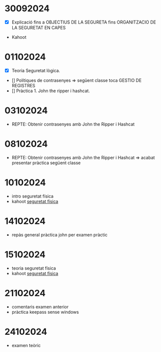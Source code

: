 # 30092024

- [x] Explicació fins a OBJECTIUS DE LA SEGURETA fins ORGANITZACIO DE LA SEGURETAT EN CAPES
- Kahoot

# 01102024

- [X] Teoria Seguretat lògica.
- [] Polítiques de contrasenyes => següent classe toca GESTIO DE REGISTRES
- [] Pràctica 1. John the ripper i hashcat.

# 03102024

- REPTE: Obtenir contrasenyes amb John the Ripper i Hashcat

# 08102024

- REPTE: Obtenir contrasenyes amb John the Ripper i Hashcat => acabat presentar pràctica següent classe

# 10102024

- intro seguretat física
- kahoot [seguretat física](https://create.kahoot.it/details/ee0343bb-c5c5-46f5-abc4-b57758aec4b9)

# 14102024

- repàs general pràctica john per examen pràctic

# 15102024

- teoria seguretat física
- kahoot [seguretat física](https://create.kahoot.it/details/ee0343bb-c5c5-46f5-abc4-b57758aec4b9)

# 21102024

- comentaris examen anterior
- pràctica keepass sense windows

# 24102024

- examen teòric
